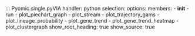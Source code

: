 
::: Pyomic.single.pyVIA
    handler: python
    selection:
        options:
        members:
            - __init__
            - run
            - plot_piechart_graph
            - plot_stream
            - plot_trajectory_gams
            - plot_lineage_probability
            - plot_gene_trend
            - plot_gene_trend_heatmap
            - plot_clustergraph
        show_root_heading: true
        show_source: true